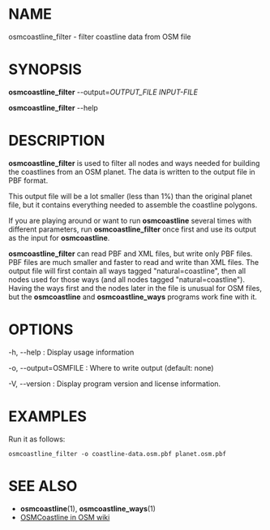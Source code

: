 
# NAME

osmcoastline_filter - filter coastline data from OSM file


# SYNOPSIS

**osmcoastline_filter** --output=*OUTPUT_FILE* *INPUT-FILE*

**osmcoastline_filter** --help


# DESCRIPTION

**osmcoastline_filter** is used to filter all nodes and ways needed for
building the coastlines from an OSM planet. The data is written to the
output file in PBF format.

This output file will be a lot smaller (less than 1%) than the original planet
file, but it contains everything needed to assemble the coastline polygons.

If you are playing around or want to run **osmcoastline** several times with
different parameters, run **osmcoastline_filter** once first and use its output
as the input for **osmcoastline**.

**osmcoastline_filter** can read PBF and XML files, but write only PBF files.
PBF files are much smaller and faster to read and write than XML files. The
output file will first contain all ways tagged "natural=coastline", then all
nodes used for those ways (and all nodes tagged "natural=coastline"). Having
the ways first and the nodes later in the file is unusual for OSM files, but
the **osmcoastline** and **osmcoastline_ways** programs work fine with it.


# OPTIONS

-h, --help
:   Display usage information

-o, --output=OSMFILE
:   Where to write output (default: none)

-V, --version
:   Display program version and license information.


# EXAMPLES

Run it as follows:

    osmcoastline_filter -o coastline-data.osm.pbf planet.osm.pbf


# SEE ALSO

* **osmcoastline**(1), **osmcoastline_ways**(1)
* [OSMCoastline in OSM wiki](http://wiki.openstreetmap.org/wiki/OSMCoastline)

